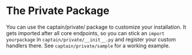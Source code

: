# The Private Package

You can use the captain/private/ package to customize your installation. It gets
imported after all core endpoints, so you can stick an `import yourpackage`
in `captain/private/__init__.py` and register your custom handlers there. See
`captain/private/sample` for a working example.